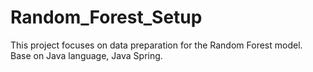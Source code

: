# Random_Forest_Setup
This project focuses on data preparation for the Random Forest model. Base on Java language, Java Spring.
